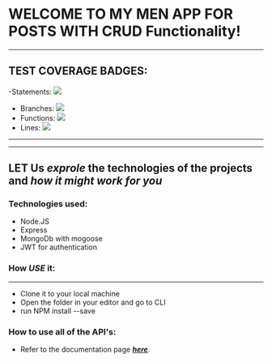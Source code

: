 # WELCOME TO MY MEN APP FOR POSTS WITH CRUD Functionality!
---

## TEST COVERAGE BADGES:
-Statements: ![](https://img.shields.io/badge/Coverage-64%25-F2E96B.svg?style=flat&logoColor=white&color=blue&prefix=$statements$)
- Branches: ![](https://img.shields.io/badge/Coverage-23%25-F2C572.svg?style=social&logo=ktor&logoColor=black&color=red&prefix=$branches$)
- Functions: ![](https://img.shields.io/badge/Coverage-55%25-F2E96B.svg?prefix=$functions$)
- Lines: ![](https://img.shields.io/badge/Coverage-64%25-F2E96B.svg?prefix=$lines$)
---
---
## LET Us ***exprole*** the technologies of the projects and ***how it might work for you***

### Technologies used:
  - Node.JS
  - Express
  - MongoDb with mogoose
  - JWT for authentication

### How *USE* it:
---
  - Clone it to your local machine
  - Open the folder in your editor and go to CLI
  - run NPM install --save

### **How to use all of the API's**:
  - Refer to the documentation page ***[here](https://my-brand-men-heroku.herokuapp.com/docs/)***.







